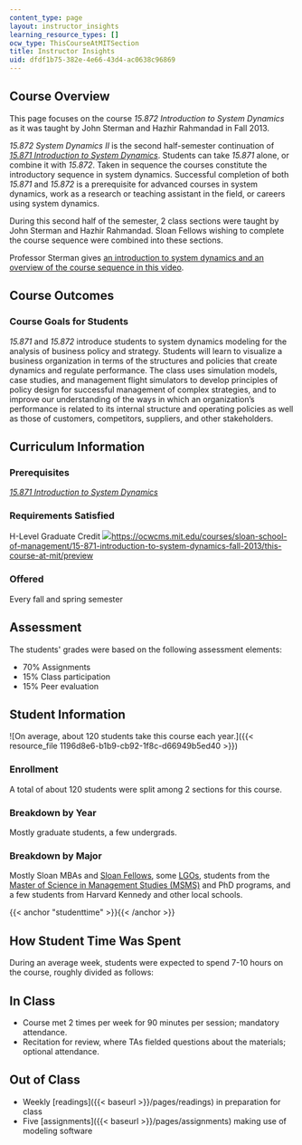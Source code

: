 ```yaml
---
content_type: page
layout: instructor_insights
learning_resource_types: []
ocw_type: ThisCourseAtMITSection
title: Instructor Insights
uid: dfdf1b75-382e-4e66-43d4-ac0638c96869
---
```


Course Overview
---------------

This page focuses on the course _15.872 Introduction to System Dynamics_ as it was taught by John Sterman and Hazhir Rahmandad in Fall 2013.

_15.872_ _System Dynamics II_ is the second half-semester continuation of [_15.871 Introduction to System Dynamics_](/courses/15-871-introduction-to-system-dynamics-fall-2013/). Students can take _15.871_ alone, or combine it with _15.872_. Taken in sequence the courses constitute the introductory sequence in system dynamics. Successful completion of both _15.871_ and _15.872_ is a prerequisite for advanced courses in system dynamics, work as a research or teaching assistant in the field, or careers using system dynamics.

During this second half of the semester, 2 class sections were taught by John Sterman and Hazhir Rahmandad. Sloan Fellows wishing to complete the course sequence were combined into these sections.

Professor Sterman gives [an introduction to system dynamics and an overview of the course sequence in this video](/courses/15-871-introduction-to-system-dynamics-fall-2013/pages/instructor-insights#insights).

Course Outcomes
---------------

### Course Goals for Students

_15.871_ and _15.872_ introduce students to system dynamics modeling for the analysis of business policy and strategy. Students will learn to visualize a business organization in terms of the structures and policies that create dynamics and regulate performance. The class uses simulation models, case studies, and management flight simulators to develop principles of policy design for successful management of complex strategies, and to improve our understanding of the ways in which an organization’s performance is related to its internal structure and operating policies as well as those of customers, competitors, suppliers, and other stakeholders.

Curriculum Information
----------------------

### Prerequisites

[_15.871 Introduction to System Dynamics_](/courses/15-871-introduction-to-system-dynamics-fall-2013/)

### Requirements Satisfied

H-Level Graduate Credit ![](/images/educator/icon-question-hlevel.png)https://ocwcms.mit.edu/courses/sloan-school-of-management/15-871-introduction-to-system-dynamics-fall-2013/this-course-at-mit/preview

### Offered

Every fall and spring semester

Assessment
----------

The students' grades were based on the following assessment elements:

- 70% Assignments
- 15% Class participation
- 15% Peer evaluation

Student Information
-------------------

![On average, about 120 students take this course each year.]({{< resource_file 1196d8e6-b1b9-cb92-1f8c-d66949b5ed40 >}})

### Enrollment

A total of about 120 students were split among 2 sections for this course.

### Breakdown by Year

Mostly graduate students, a few undergrads.

### Breakdown by Major

Mostly Sloan MBAs and [Sloan Fellows](http://mitsloan.mit.edu/fellows/), some [LGOs](http://lgo.mit.edu), students from the [Master of Science in Management Studies (MSMS)](https://mitsloan.mit.edu/msms/master-science-management-studies) and PhD programs, and a few students from Harvard Kennedy and other local schools.

{{< anchor "studenttime" >}}{{< /anchor >}}

How Student Time Was Spent
--------------------------

During an average week, students were expected to spend 7-10 hours on the course, roughly divided as follows:

In Class
--------

*   Course met 2 times per week for 90 minutes per session; mandatory attendance.
*   Recitation for review, where TAs fielded questions about the materials; optional attendance.

Out of Class
------------

*   Weekly [readings]({{< baseurl >}}/pages/readings) in preparation for class
*   Five [assignments]({{< baseurl >}}/pages/assignments) making use of modeling software